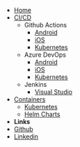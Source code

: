 <!-- markdownlint-disable-next-line first-line-heading -->

- [Home](/)
- [CI/CD](/cicd/cicd.md)
  - Github Actions
    - [Android](/cicd/android.md)
    - [iOS](/cicd/ios.md)
    - [Kubernetes](/cicd/kubernetes.md)
  - Azure DevOps
    - [Android](/cicd/azure-devops/azure-devops.md)
    - [iOS](/cicd/azure-devops/azure-devops.md)
    - [Kubernetes](/#)
  - Jenkins
    - [Visual Studio](/cicd/jenkins/jenkins.md)
- [Containers](/#)
  - [Kubernetes](/#)
  - [Helm Charts](/#)
- **Links**
- [Github](https://github.com/karlosarr)
- [Linkedin](https://www.linkedin.com/in/karlosarr)